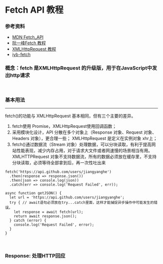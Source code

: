 # Fetch API 教程
### 参考资料
* [MDN Fetch_API](https://developer.mozilla.org/zh-CN/docs/Web/API/Fetch_API)
* [阮一峰Fetch 教程](https://www.ruanyifeng.com/blog/2020/12/fetch-tutorial.html)
* [XMLHttpRequest 教程](https://developer.mozilla.org/zh-CN/docs/Web/API/XMLHttpRequest)
* [iyb-fetch](https://git.baoyun.ltd/iyunbao/frontend/iyb-fetch)

### 概念：fetch 是XMLHttpRequest 的升级版，用于在JavaScript中发出http请求
<br>

### 基本用法
------
fetch()的功能与 XMLHttpRequest 基本相同，但有三个主要的差异。
1. fetch使用 Promise，XMLHttpRequest使用回调函数；
2. 采用模块化设计，API 分散在多个对象上（Response 对象、Request 对象、Headers 对象），更合理一些； XMLHttpRequest 是定义在实例对象 xhr上；
3. fetch()通过数据流（Stream 对象）处理数据，可以分块读取，有利于提高网站性能表现，减少内存占用，对于请求大文件或者网速慢的场景相当有用。XMLHTTPRequest 对象不支持数据流，所有的数据必须放在缓存里，不支持分块读取，必须等待全部拿到后，再一次性吐出来

```
fetch('https://api.github.com/users/jiangyanghe')
  .then(response => response.json())
  .then(json => console.log(json))
  .catch(err => console.log('Request Failed', err)); 
```
```
async function getJSON() {
  let url = 'https://api.github.com/users/jiangyanghe';
  try { // await语句必须放在try...catch里面，这样才能捕捉异步操作中可能发生的错误。
    let response = await fetch(url);
    return await response.json();
  } catch (error) {
    console.log('Request Failed', error);
  }
}
```
<br>

### Response: 处理HTTP回应

